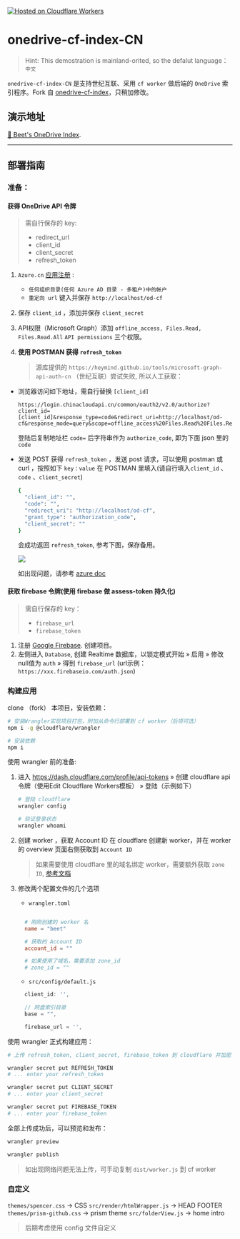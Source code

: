 [![Hosted on Cloudflare Workers](https://img.shields.io/badge/Hosted%20on-CF%20Workers-f38020?logo=cloudflare&logoColor=f38020&labelColor=282d33)](https://drive.tcxz.cc/)


<h1>onedrive-cf-index-CN</h1>

> Hint: This demostration is mainland-orited, so the defalut language：`中文`
 

`onedrive-cf-index-CN` 是支持世纪互联、采用 `cf worker` 做后端的  `OneDrive` 索引程序。Fork 自 [onedrive-cf-index](https://github.com/spencerwooo/onedrive-cf-index)，只稍加修改。


## 演示地址

[📁 Beet's OneDrive Index](https://pan.beetcb.com/).


---
## 部署指南


### 准备：

#### 获得 OneDrive API 令牌

> 需自行保存的 key:
> - redirect_url
> - client_id
> - client_secret
> - refresh_token

1. `Azure.cn` [应用注册](https://portal.azure.cn/#blade/Microsoft_AAD_RegisteredApps/ApplicationsListBlade) :
   - `任何组织目录(任何 Azure AD 目录 - 多租户)中的帐户` 
   - `重定向 url` 键入并保存 `http://localhost/od-cf`
  
2. 保存 `client_id` ，添加并保存 `client_secret` 

3. API权限（Microsoft Graph）添加 `offline_access, Files.Read, Files.Read.All` `API permissions` 三个权限。
  
4. **使用 POSTMAN 获得 `refresh_token`** 
    > 源库提供的 `https://heymind.github.io/tools/microsoft-graph-api-auth-cn` （世纪互联）尝试失败, 所以人工获取： 
  
 - 浏览器访问如下地址，需自行替换 `[client_id]`
    ```text
    https://login.chinacloudapi.cn/common/oauth2/v2.0/authorize?client_id=[client_id]&response_type=code&redirect_uri=http://localhost/od-cf&response_mode=query&scope=offline_access%20Files.Read%20Files.ReadWrite.All
    ```

    登陆后复制地址栏 `code=` 后字符串作为 `authorize_code`, 即为下面 json 里的 `code`


  
  - 发送 POST 获得 `refresh_token`
    ，发送 post 请求，可以使用 postman 或 curl
    ，按照如下 `key：value` 在 POSTMAN 里填入(请自行填入`client_id` 、 `code` 、`client_secret`)
    
      
      ```bash
      {
        "client_id": "",
        "code": "",
        "redirect_uri": "http://localhost/od-cf",
        "grant_type": "authorization_code",
        "client_secret": ""
      }
      ```
    
    
    会成功返回 `refresh_token`, 参考下图，保存备用。

    ![](https://i.imgur.com/yhSl4gc.png)


    

    如出现问题，请参考 [azure doc](https://docs.azure.cn/zh-cn/active-directory/develop/v2-oauth2-auth-code-flow)


#### 获取 firebase 令牌(使用 firebase 做 assess-token 持久化)

> 需自行保存的 key：
> - `firebase_url`
> - `firebase_token`

1. 注册 [Google Firebase](https://firebase.google.com/). 创建项目。
2. 左侧进入 `Database`, 创建
Realtime 数据库，以锁定模式开始 » 启用 » 修改null值为 `auth` » 得到 `firebase_url` (url示例： `https://xxx.firebaseio.com/auth.json`)



### 构建应用

clone （fork） 本项目，安装依赖：

```sh
# 安装Wrangler实现项目打包，附加从命令行部署到 cf worker（后项可选）
npm i -g @cloudflare/wrangler

# 安装依赖
npm i
```
使用 wrangler 前的准备:

1. 进入 https://dash.cloudflare.com/profile/api-tokens » 创建 cloudflare api 令牌（使用Edit Cloudflare Workers模板） » 登陆（示例如下）
    ```sh
    # 登陆 cloudflare
    wrangler config

    # 验证登录状态
    wrangler whoami
    ```
2. 创建 worker ，获取 Account ID
   在 cloudflare 创建新 worker，并在 worker 的 overview 页面右侧获取到 `Account ID`

   > 如果需要使用 cloudflare 里的域名绑定 worker，需要额外获取 `zone ID`, [参考文档](https://developers.cloudflare.com/workers/quickstart#account-id-and-zone-id)

3. 修改两个配置文件的几个选项
   - `wrangler.toml` 

    ```toml

      # 刚刚创建的 worker 名
      name = "beet"

      # 获取的 Account ID
      account_id = ""

      # 如果使用了域名，需要添加 zone_id
      # zone_id = ""
    ```
   - `src/config/default.js` 


    ```javascript
      client_id: '',

      // 网盘索引目录
      base = "",

      firebase_url = '',
    ```
  

使用 wrangler 正式构建应用：

```sh
# 上传 refresh_token, client_secret, firebase_token 到 cloudflare 并加密

wrangler secret put REFRESH_TOKEN
# ... enter your refresh_token 

wrangler secret put CLIENT_SECRET
# ... enter your client_secret 

wrangler secret put FIREBASE_TOKEN
# ... enter your firebase_token 
```
全部上传成功后，可以预览和发布：

```sh
wrangler preview

wrangler publish
```
> 如出现网络问题无法上传，可手动复制 `dist/worker.js` 到 cf worker


### 自定义

`themes/spencer.css` -> CSS
`src/render/htmlWrapper.js` -> HEAD FOOTER
`themes/prism-github.css` -> prism theme
`src/folderView.js` -> home intro

> 后期考虑使用 config 文件自定义 

